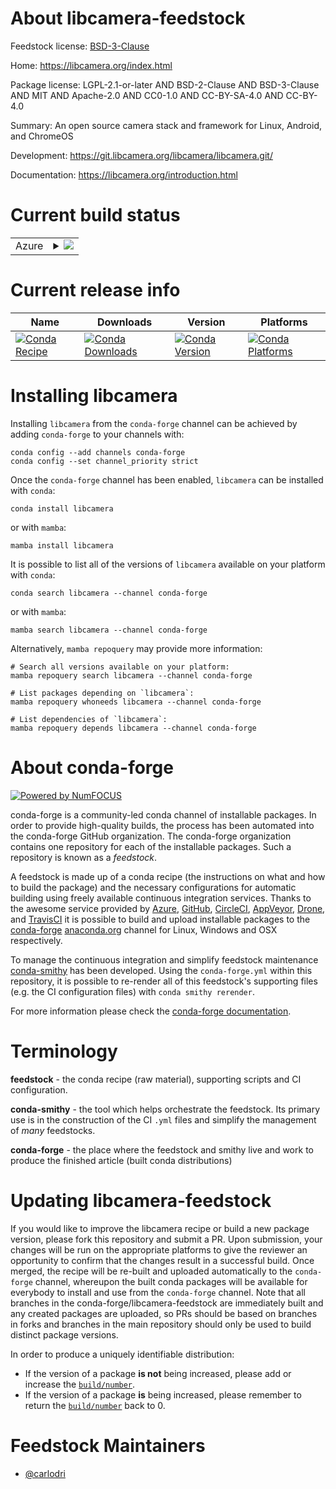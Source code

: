 About libcamera-feedstock
=========================

Feedstock license: [BSD-3-Clause](https://github.com/conda-forge/libcamera-feedstock/blob/main/LICENSE.txt)

Home: https://libcamera.org/index.html

Package license: LGPL-2.1-or-later AND BSD-2-Clause AND BSD-3-Clause AND MIT AND Apache-2.0 AND CC0-1.0 AND CC-BY-SA-4.0 AND CC-BY-4.0


Summary: An open source camera stack and framework for Linux, Android, and ChromeOS

Development: https://git.libcamera.org/libcamera/libcamera.git/

Documentation: https://libcamera.org/introduction.html

Current build status
====================


<table>
    
  <tr>
    <td>Azure</td>
    <td>
      <details>
        <summary>
          <a href="https://dev.azure.com/conda-forge/feedstock-builds/_build/latest?definitionId=25302&branchName=main">
            <img src="https://dev.azure.com/conda-forge/feedstock-builds/_apis/build/status/libcamera-feedstock?branchName=main">
          </a>
        </summary>
        <table>
          <thead><tr><th>Variant</th><th>Status</th></tr></thead>
          <tbody><tr>
              <td>linux_64_python3.10.____cpythonvariantupstream</td>
              <td>
                <a href="https://dev.azure.com/conda-forge/feedstock-builds/_build/latest?definitionId=25302&branchName=main">
                  <img src="https://dev.azure.com/conda-forge/feedstock-builds/_apis/build/status/libcamera-feedstock?branchName=main&jobName=linux&configuration=linux%20linux_64_python3.10.____cpythonvariantupstream" alt="variant">
                </a>
              </td>
            </tr><tr>
              <td>linux_64_python3.11.____cpythonvariantupstream</td>
              <td>
                <a href="https://dev.azure.com/conda-forge/feedstock-builds/_build/latest?definitionId=25302&branchName=main">
                  <img src="https://dev.azure.com/conda-forge/feedstock-builds/_apis/build/status/libcamera-feedstock?branchName=main&jobName=linux&configuration=linux%20linux_64_python3.11.____cpythonvariantupstream" alt="variant">
                </a>
              </td>
            </tr><tr>
              <td>linux_64_python3.12.____cpythonvariantupstream</td>
              <td>
                <a href="https://dev.azure.com/conda-forge/feedstock-builds/_build/latest?definitionId=25302&branchName=main">
                  <img src="https://dev.azure.com/conda-forge/feedstock-builds/_apis/build/status/libcamera-feedstock?branchName=main&jobName=linux&configuration=linux%20linux_64_python3.12.____cpythonvariantupstream" alt="variant">
                </a>
              </td>
            </tr><tr>
              <td>linux_64_python3.13.____cp313variantupstream</td>
              <td>
                <a href="https://dev.azure.com/conda-forge/feedstock-builds/_build/latest?definitionId=25302&branchName=main">
                  <img src="https://dev.azure.com/conda-forge/feedstock-builds/_apis/build/status/libcamera-feedstock?branchName=main&jobName=linux&configuration=linux%20linux_64_python3.13.____cp313variantupstream" alt="variant">
                </a>
              </td>
            </tr><tr>
              <td>linux_64_python3.9.____cpythonvariantupstream</td>
              <td>
                <a href="https://dev.azure.com/conda-forge/feedstock-builds/_build/latest?definitionId=25302&branchName=main">
                  <img src="https://dev.azure.com/conda-forge/feedstock-builds/_apis/build/status/libcamera-feedstock?branchName=main&jobName=linux&configuration=linux%20linux_64_python3.9.____cpythonvariantupstream" alt="variant">
                </a>
              </td>
            </tr>
          </tbody>
        </table>
      </details>
    </td>
  </tr>
</table>

Current release info
====================

| Name | Downloads | Version | Platforms |
| --- | --- | --- | --- |
| [![Conda Recipe](https://img.shields.io/badge/recipe-libcamera-green.svg)](https://anaconda.org/conda-forge/libcamera) | [![Conda Downloads](https://img.shields.io/conda/dn/conda-forge/libcamera.svg)](https://anaconda.org/conda-forge/libcamera) | [![Conda Version](https://img.shields.io/conda/vn/conda-forge/libcamera.svg)](https://anaconda.org/conda-forge/libcamera) | [![Conda Platforms](https://img.shields.io/conda/pn/conda-forge/libcamera.svg)](https://anaconda.org/conda-forge/libcamera) |

Installing libcamera
====================

Installing `libcamera` from the `conda-forge` channel can be achieved by adding `conda-forge` to your channels with:

```
conda config --add channels conda-forge
conda config --set channel_priority strict
```

Once the `conda-forge` channel has been enabled, `libcamera` can be installed with `conda`:

```
conda install libcamera
```

or with `mamba`:

```
mamba install libcamera
```

It is possible to list all of the versions of `libcamera` available on your platform with `conda`:

```
conda search libcamera --channel conda-forge
```

or with `mamba`:

```
mamba search libcamera --channel conda-forge
```

Alternatively, `mamba repoquery` may provide more information:

```
# Search all versions available on your platform:
mamba repoquery search libcamera --channel conda-forge

# List packages depending on `libcamera`:
mamba repoquery whoneeds libcamera --channel conda-forge

# List dependencies of `libcamera`:
mamba repoquery depends libcamera --channel conda-forge
```


About conda-forge
=================

[![Powered by
NumFOCUS](https://img.shields.io/badge/powered%20by-NumFOCUS-orange.svg?style=flat&colorA=E1523D&colorB=007D8A)](https://numfocus.org)

conda-forge is a community-led conda channel of installable packages.
In order to provide high-quality builds, the process has been automated into the
conda-forge GitHub organization. The conda-forge organization contains one repository
for each of the installable packages. Such a repository is known as a *feedstock*.

A feedstock is made up of a conda recipe (the instructions on what and how to build
the package) and the necessary configurations for automatic building using freely
available continuous integration services. Thanks to the awesome service provided by
[Azure](https://azure.microsoft.com/en-us/services/devops/), [GitHub](https://github.com/),
[CircleCI](https://circleci.com/), [AppVeyor](https://www.appveyor.com/),
[Drone](https://cloud.drone.io/welcome), and [TravisCI](https://travis-ci.com/)
it is possible to build and upload installable packages to the
[conda-forge](https://anaconda.org/conda-forge) [anaconda.org](https://anaconda.org/)
channel for Linux, Windows and OSX respectively.

To manage the continuous integration and simplify feedstock maintenance
[conda-smithy](https://github.com/conda-forge/conda-smithy) has been developed.
Using the ``conda-forge.yml`` within this repository, it is possible to re-render all of
this feedstock's supporting files (e.g. the CI configuration files) with ``conda smithy rerender``.

For more information please check the [conda-forge documentation](https://conda-forge.org/docs/).

Terminology
===========

**feedstock** - the conda recipe (raw material), supporting scripts and CI configuration.

**conda-smithy** - the tool which helps orchestrate the feedstock.
                   Its primary use is in the construction of the CI ``.yml`` files
                   and simplify the management of *many* feedstocks.

**conda-forge** - the place where the feedstock and smithy live and work to
                  produce the finished article (built conda distributions)


Updating libcamera-feedstock
============================

If you would like to improve the libcamera recipe or build a new
package version, please fork this repository and submit a PR. Upon submission,
your changes will be run on the appropriate platforms to give the reviewer an
opportunity to confirm that the changes result in a successful build. Once
merged, the recipe will be re-built and uploaded automatically to the
`conda-forge` channel, whereupon the built conda packages will be available for
everybody to install and use from the `conda-forge` channel.
Note that all branches in the conda-forge/libcamera-feedstock are
immediately built and any created packages are uploaded, so PRs should be based
on branches in forks and branches in the main repository should only be used to
build distinct package versions.

In order to produce a uniquely identifiable distribution:
 * If the version of a package **is not** being increased, please add or increase
   the [``build/number``](https://docs.conda.io/projects/conda-build/en/latest/resources/define-metadata.html#build-number-and-string).
 * If the version of a package **is** being increased, please remember to return
   the [``build/number``](https://docs.conda.io/projects/conda-build/en/latest/resources/define-metadata.html#build-number-and-string)
   back to 0.

Feedstock Maintainers
=====================

* [@carlodri](https://github.com/carlodri/)

